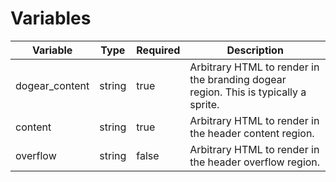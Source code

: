 # Variables
| Variable       | Type   | Required | Description                                                                         |
|----------------|--------|----------|-------------------------------------------------------------------------------------|
| dogear_content | string | true     | Arbitrary HTML to render in the branding dogear region. This is typically a sprite. |
| content        | string | true     | Arbitrary HTML to render in the header content region.                              |
| overflow       | string | false    | Arbitrary HTML to render in the header overflow region.                             |
